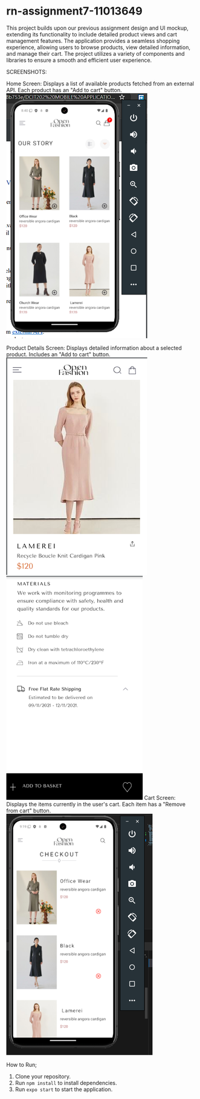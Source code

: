 # rn-assignment7-11013649

This project builds upon our previous assignment design and UI mockup, extending its functionality to include detailed product views and cart management features. The application provides a seamless shopping experience, allowing users to browse products, view detailed information, and manage their cart. The project utilizes a variety of components and libraries to ensure a smooth and efficient user experience.

SCREENSHOTS:

Home Screen:
Displays a list of available products fetched from an external API.
Each product has an "Add to cart" button.
![Home Screen](./assets/home.png)

Product Details Screen:
Displays detailed information about a selected product.
Includes an "Add to cart" button.
![Product Details](./assets/product1.png)
![Product Details](./assets/product2.png)
Cart Screen:
Displays the items currently in the user's cart.
Each item has a "Remove from cart" button.
![Cart Screen](./assets/cart.png)

How to Run;

1. Clone your repository.
2. Run `npm install` to install dependencies.
3. Run `expo start` to start the application.
